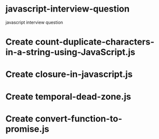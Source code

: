 # javascript-interview-question
javascript interview question

# Create count-duplicate-characters-in-a-string-using-JavaScript.js
# Create closure-in-javascript.js
# Create temporal-dead-zone.js
# Create convert-function-to-promise.js
